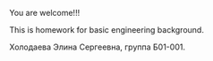 You are welcome!!!

This is homework for basic engineering background.

Холодаева Элина Сергеевна, группа Б01-001.
